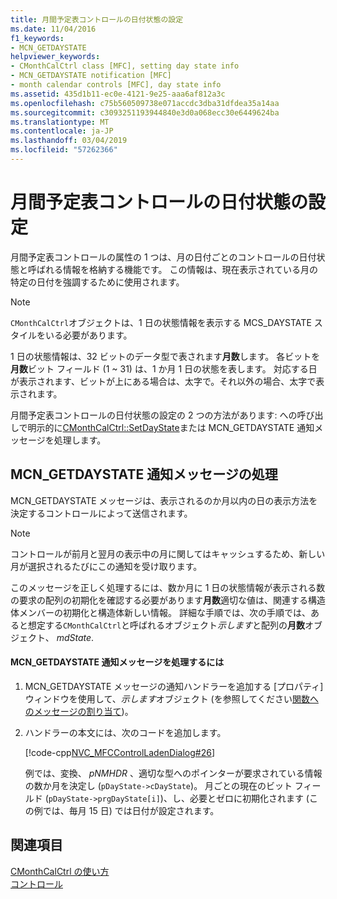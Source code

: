 ```yaml
---
title: 月間予定表コントロールの日付状態の設定
ms.date: 11/04/2016
f1_keywords:
- MCN_GETDAYSTATE
helpviewer_keywords:
- CMonthCalCtrl class [MFC], setting day state info
- MCN_GETDAYSTATE notification [MFC]
- month calendar controls [MFC], day state info
ms.assetid: 435d1b11-ec0e-4121-9e25-aaa6af812a3c
ms.openlocfilehash: c75b560509738e071accdc3dba31dfdea35a14aa
ms.sourcegitcommit: c3093251193944840e3d0a068ecc30e6449624ba
ms.translationtype: MT
ms.contentlocale: ja-JP
ms.lasthandoff: 03/04/2019
ms.locfileid: "57262366"
---
```

# <a name="setting-the-day-state-of-a-month-calendar-control"></a>月間予定表コントロールの日付状態の設定

月間予定表コントロールの属性の 1 つは、月の日付ごとのコントロールの日付状態と呼ばれる情報を格納する機能です。 この情報は、現在表示されている月の特定の日付を強調するために使用されます。

> [!NOTE]
>  `CMonthCalCtrl`オブジェクトは、1 日の状態情報を表示する MCS_DAYSTATE スタイルをいる必要があります。

1 日の状態情報は、32 ビットのデータ型で表されます**月数**します。 各ビットを**月数**ビット フィールド (1 ~ 31) は、1 か月 1 日の状態を表します。 対応する日が表示されます、ビットが上にある場合は、太字で。それ以外の場合、太字で表示されます。

月間予定表コントロールの日付状態の設定の 2 つの方法があります: への呼び出しで明示的に[CMonthCalCtrl::SetDayState](../mfc/reference/cmonthcalctrl-class.md#setdaystate)または MCN_GETDAYSTATE 通知メッセージを処理します。

## <a name="handling-the-mcngetdaystate-notification-message"></a>MCN_GETDAYSTATE 通知メッセージの処理

MCN_GETDAYSTATE メッセージは、表示されるのか月以内の日の表示方法を決定するコントロールによって送信されます。

> [!NOTE]
>  コントロールが前月と翌月の表示中の月に関してはキャッシュするため、新しい月が選択されるたびにこの通知を受け取ります。

このメッセージを正しく処理するには、数か月に 1 日の状態情報が表示される数の要求の配列の初期化を確認する必要があります**月数**適切な値は、関連する構造体メンバーの初期化と構造体新しい情報。 詳細な手順では、次の手順では、あると想定する`CMonthCalCtrl`と呼ばれるオブジェクト*示します*と配列の**月数**オブジェクト、 *mdState*.

#### <a name="to-handle-the-mcngetdaystate-notification-message"></a>MCN_GETDAYSTATE 通知メッセージを処理するには

1. MCN_GETDAYSTATE メッセージの通知ハンドラーを追加する [プロパティ] ウィンドウを使用して、*示します*オブジェクト (を参照してください[関数へのメッセージの割り当て](../mfc/reference/mapping-messages-to-functions.md))。

1. ハンドラーの本文には、次のコードを追加します。

   [!code-cpp[NVC_MFCControlLadenDialog#26](../mfc/codesnippet/cpp/setting-the-day-state-of-a-month-calendar-control_1.cpp)]

   例では、変換、 *pNMHDR* 、適切な型へのポインターが要求されている情報の数か月を決定し (`pDayState->cDayState`)。 月ごとの現在のビット フィールド (`pDayState->prgDayState[i]`)、し、必要とゼロに初期化されます (この例では、毎月 15 日) では日付が設定されます。

## <a name="see-also"></a>関連項目

[CMonthCalCtrl の使い方](../mfc/using-cmonthcalctrl.md)<br/>
[コントロール](../mfc/controls-mfc.md)
